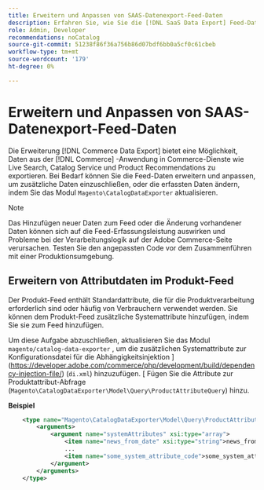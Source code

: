 ```yaml
---
title: Erweitern und Anpassen von SAAS-Datenexport-Feed-Daten
description: Erfahren Sie, wie Sie die [!DNL SaaS Data Export] Feed-Daten erweitern und anpassen.
role: Admin, Developer
recommendations: noCatalog
source-git-commit: 51238f86f36a756b86d07bdf6bb0a5cf0c61cbeb
workflow-type: tm+mt
source-wordcount: '179'
ht-degree: 0%

---
```


# Erweitern und Anpassen von SAAS-Datenexport-Feed-Daten

Die Erweiterung [!DNL Commerce Data Export] bietet eine Möglichkeit, Daten aus der [!DNL Commerce] -Anwendung in Commerce-Dienste wie Live Search, Catalog Service und Product Recommendations zu exportieren. Bei Bedarf können Sie die Feed-Daten erweitern und anpassen, um zusätzliche Daten einzuschließen, oder die erfassten Daten ändern, indem Sie das Modul `Magento\CatalogDataExporter` aktualisieren.

>[!NOTE]
>
>Das Hinzufügen neuer Daten zum Feed oder die Änderung vorhandener Daten können sich auf die Feed-Erfassungsleistung auswirken und Probleme bei der Verarbeitungslogik auf der Adobe Commerce-Seite verursachen. Testen Sie den angepassten Code vor dem Zusammenführen mit einer Produktionsumgebung.

## Erweitern von Attributdaten im Produkt-Feed

Der Produkt-Feed enthält Standardattribute, die für die Produktverarbeitung erforderlich sind oder häufig von Verbrauchern verwendet werden. Sie können dem Produkt-Feed zusätzliche Systemattribute hinzufügen, indem Sie sie zum Feed hinzufügen.

Um diese Aufgabe abzuschließen, aktualisieren Sie das Modul `magento/catalog-data-exporter` , um die zusätzlichen Systemattribute zur Konfigurationsdatei für die Abhängigkeitsinjektion ](https://developer.adobe.com/commerce/php/development/build/dependency-injection-file/) (`di.xml`) hinzuzufügen. [ Fügen Sie die Attribute zur Produktattribut-Abfrage (`Magento\CatalogDataExporter\Model\Query\ProductAttributeQuery`) hinzu.

**Beispiel**

```xml
    <type name="Magento\CatalogDataExporter\Model\Query\ProductAttributeQuery">
        <arguments>
            <argument name="systemAttributes" xsi:type="array">
                <item name="news_from_date" xsi:type="string">news_from_date</item>
                ...
                <item name="some_system_attribute_code">some_system_attribute_code</item>
            </argument>
        </arguments>
    </type>
```
